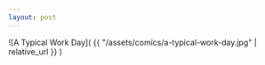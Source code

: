 ```yaml
---
layout: post
---
```


![A Typical Work Day]( {{ "/assets/comics/a-typical-work-day.jpg" | relative_url }} )
